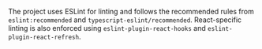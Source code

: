 The project uses ESLint for linting and follows the recommended rules from `eslint:recommended` and `typescript-eslint/recommended`. React-specific linting is also enforced using `eslint-plugin-react-hooks` and `eslint-plugin-react-refresh`.
